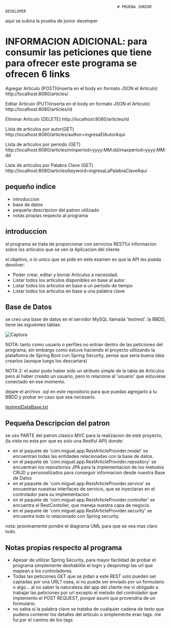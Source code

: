                                                     # PRUEBA JUNIOR DEVELOPER
aqui se subira la prueba de junior developer

# INFORMACION ADICIONAL: para consumir las peticiones que tiene para ofrecer este programa se ofrecen 6 links

Agregar Articulo (POST)(inserta en el body en formato JSON el Articulo)
http://localhost:8080/articles/

Editar Articulo (PUT)(inserta en el body en formato JSON el Articulo)
http://localhost:8080/articles/id

Eliminar Articulo (DELETE)
http://localhost:8080/articles/id

Lista de articulos por autor(GET)
http://localhost:8080/articles/author=ingresaElAutorAqui

Lista de articulos por periodo (GET)
http://localhost:8080/articles/minperiod=yyyy:MM:dd/maxperiod=yyyy:MM:dd

Lista de articulos por Palabra Clave (GET)
http://localhost:8080/articles/keyword=ingresaLaPalabraClaveAqui


## pequeño indice

- introduccion
- base de datos
- pequeña descripcion del patron utilizado
- notas propias respecto al programa


## introduccion

el programa se trata de proporcionar con servicios RESTful informacion sobre los articulos que se ven la Aplicacion del cliente

el objetivo, o lo unico que se pide en este examen es que la API les pueda devolver:

- Poder crear, editar y borrar Articulos a necesidad.
- Listar todos los articulos disponibles en base al autor
- Listar todos los articulos en base a un periodo de tiempo
- Listar todos los articulos en base a una palabra clave


## Base de Datos

se creo una base de datos en el servidor MySQL llamada 'testrest'. la BBDD, tiene las siguientes tablas:


![Captura](https://user-images.githubusercontent.com/59231896/76350516-4a7c1c00-62e2-11ea-8400-cad33a6b1565.JPG)


NOTA: tanto como usuario o perfiles no entran dentro de las peticiones del programa, sin embargo como estuve haciendo el proyecto 
utilizando la platafomra de Spring Boot con Spring Security, pense que seria buena idea crearlos (aunque luego los descartara)

NOTA 2: el autor pudo haber sido un atributo simple de la tabla de Articulos pero al haber creado un usuario, pero lo relacione al 
'usuario' que estuviese conectado en ese momento.

dejare el archivo .sql en este repositorio para que puedas agregarlo a tu BBDD y probar en caso que sea necesario.

[testrestDataBase.txt](https://github.com/ORCA-Soft-MiguelAngel/PruebaJuniorDeveloper/files/4333343/testrestDataBase.txt)

## Pequeña Descripcion del patron

se uso PARTE del patron clasico MVC para la realizacion de este proyecto,(la vista no esta por que es solo una Restful API) donde:

- en el paquete de 'com.miguel.app.RestArticleProvider.model' se encuentran todas las entidades relacionadas con la base de datos.
- en el paquete de 'com.miguel.app.RestArticleProvider.repository' se encuentran los repositorios JPA para la implementacion de 
  los metodos CRUD y personalizados para conseguir informacion desde nuestra Base de Datos
- en el paquete de 'com.miguel.app.RestArticleProvider.service' se encuentran nuestras interfaces de servicio, que se inyectaran en el
  controlador para su implementacion
- en el paquete de 'com.miguel.app.RestArticleProvider.controller' se encuentra el RestContoller, que maneja nuestra capa de negocio.
- en el paquete de 'com.miguel.app.RestArticleProvider.security' se encuentra todo lo relacionado con Spring security.


nota: proximamente pondre el diagrama UML para que se vea mas claro todo.


## Notas propias respecto al programa

- Apesar de utilizar Spring Security, para mayor facilidad de probar el programa simplemente deshabilite el login y desprotegi las
  url que mapean a los controladores
- Todas las peticiones GET que se pidan a este REST solo pueden ser captadas por una URL? osea, si no puede ser enviado por un formulario
  o algo... al no saber la naturaleza del app del cliente me vi obligado a trabajar las peticiones por url excepto el metodo del controlador
  que implemento el POST REQUEST, porque asumi que provendria de un formulario.
- no sabia si la palabra clave se trataba de cualquier cadena de texto que pudiera contener los detalles del articulo o simplemente eran
  tags. me fui por el camino de los tags

